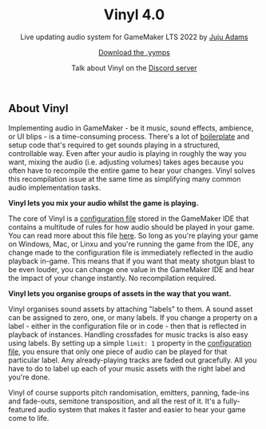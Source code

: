 <!-- <img src="https://raw.githubusercontent.com/JujuAdams/Vinyl/master/LOGO.png" width="50%" style="display: block; margin: auto;" /> -->
<h1 align="center">Vinyl 4.0</h1>
<p align="center">Live updating audio system for GameMaker LTS 2022 by <a href="https://www.jujuadams.com/" target="_blank">Juju Adams</a></p>

<p align="center"><a href="https://github.com/JujuAdams/Vinyl/releases/" target="_blank">Download the .yymps</a></p>
<p align="center">Talk about Vinyl on the <a href="https://discord.gg/8krYCqr" target="_blank">Discord server</a></p>

&nbsp;

## About Vinyl

Implementing audio in GameMaker - be it music, sound effects, ambience, or UI blips - is a time-consuming process. There's a lot of [boilerplate](https://en.wikipedia.org/wiki/Boilerplate_code) and setup code that's required to get sounds playing in a structured, controllable way. Even after your audio is playing in roughly the way you want, mixing the audio (i.e. adjusting volumes) takes ages because you often have to recompile the entire game to hear your changes. Vinyl solves this recompilation issue at the same time as simplifying many common audio implementation tasks.

**Vinyl lets you mix your audio whilst the game is playing.**

The core of Vinyl is a [configuration file](Configuration) stored in the GameMaker IDE that contains a multitude of rules for how audio should be played in your game. You can read more about this file [here](Configuration). So long as you're playing your game on Windows, Mac, or Linxu and you're running the game from the IDE, any change made to the configuration file is immediately reflected in the audio playback in-game. This means that if you want that meaty shotgun blast to be even louder, you can change one value in the GameMaker IDE and hear the impact of your change instantly. No recompilation required.

**Vinyl lets you organise groups of assets in the way that you want.**

Vinyl organises sound assets by attaching "labels" to them. A sound asset can be assigned to zero, one, or many labels. If you change a property on a label - either in the configuration file or in code - then that is reflected in playback of instances. Handling crossfades for music tracks is also easy using labels. By setting up a simple `limit: 1` property in the [configuration file](Configuration), you ensure that only one piece of audio can be played for that particular label. Any already-playing tracks are faded out gracefully. All you have to do to label up each of your music assets with the right label and you're done.

Vinyl of course supports pitch randomisation, emitters, panning, fade-ins and fade-outs, semitone transposition, and all the rest of it. It's a fully-featured audio system that makes it faster and easier to hear your game come to life.